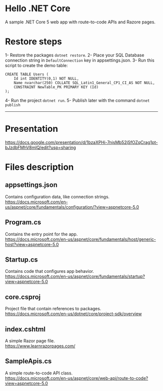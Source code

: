 # Hello .NET Core
A sample .NET Core 5 web app with route-to-code APIs and Razore pages.

# Restore steps
1- Restore the packages `dotnet restore`. 
2- Place your SQL Database connection string in `DefaultConnection` key in appsettings.json. 
3- Run this script to create the demo table:
```
CREATE TABLE Users (
	Id int IDENTITY(0,1) NOT NULL,
	Name nvarchar(250) COLLATE SQL_Latin1_General_CP1_CI_AS NOT NULL,
	CONSTRAINT NewTable_PK PRIMARY KEY (Id)
);
```
4- Run the project `dotnet run`. 
5- Publish later with the command `dotnet publish`  

---
# Presentation
https://docs.google.com/presentation/d/1bzaXPHi-7njsMb52jSfOZqCrag1pt-bJzdbFMhV8mlQ/edit?usp=sharing

# Files description

## appsettings.json

Contains configuration data, like connection strings.  
https://docs.microsoft.com/en-us/aspnet/core/fundamentals/configuration/?view=aspnetcore-5.0

## Program.cs

Contains the entry point for the app.  
https://docs.microsoft.com/en-us/aspnet/core/fundamentals/host/generic-host?view=aspnetcore-5.0

## Startup.cs

Contains code that configures app behavior.  
https://docs.microsoft.com/en-us/aspnet/core/fundamentals/startup?view=aspnetcore-5.0

## core.csproj

Project file that contain references to packages.  
https://docs.microsoft.com/en-us/dotnet/core/project-sdk/overview

## index.cshtml

A simple Razor page file.  
https://www.learnrazorpages.com/

## SampleApis.cs

A simple route-to-code API class.  
https://docs.microsoft.com/en-us/aspnet/core/web-api/route-to-code?view=aspnetcore-5.0
